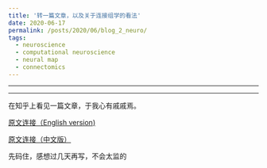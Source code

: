 ```yaml
---
title: '转一篇文章，以及关于连接组学的看法'
date: 2020-06-17
permalink: /posts/2020/06/blog_2_neuro/
tags:
  - neuroscience
  - computational neuroscience
  - neural map
  - connectomics
---
```


---





---


在知乎上看见一篇文章，于我心有戚戚焉。

[原文连接（English version)](http://nautil.us/issue/81/maps/an-existential-crisis-in-neuroscience)

[原文连接（中文版）](https://zhuanlan.zhihu.com/p/141461846)

先码住，感想过几天再写，不会太监的